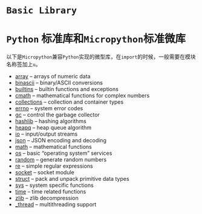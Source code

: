 `Basic Library`
==================

# `Python` 标准库和`Micropython`标准微库

以下是`Micropython`兼容`Python`实现的微型库，在`import`的时候，一般需要在模块名称签加上`u`。

* [array](./array.md) – arrays of numeric data
* [binascii](./ubinascii.md) – binary/ASCII conversions
* [builtins](./builtins.md) – builtin functions and exceptions
* [cmath](./cmath.md) – mathematical functions for complex numbers
* [collections](./ucollections.md) – collection and container types
* [errno](./uerrno.md) – system error codes
* [gc](./gc.md) – control the garbage collector
* [hashlib](./uhashlib.md) – hashing algorithms
* [heapq](./uheapq.md) – heap queue algorithm
* [io](./uio.md) – input/output streams
* [json](./ujson.md) – JSON encoding and decoding
* [math](./math.md) – mathematical functions
* [os](./uos.md) – basic “operating system” services
* [random](./urandom.md) – generate random numbers
* [re](./ure.md) – simple regular expressions
* [socket](./usocket.md) – socket module
* [struct](./ustruct.md) – pack and unpack primitive data types
* [sys](./sys.md) – system specific functions
* [time](./utime.md) – time related functions
* [zlib](./uzlib.md) – zlib decompression
* [_thread](./_thread.md) – multithreading support
